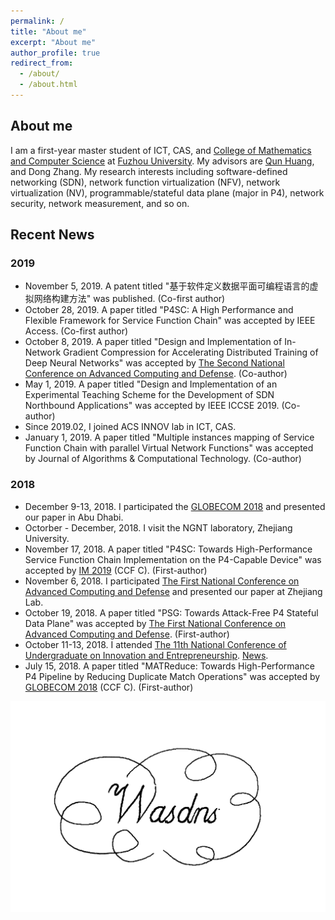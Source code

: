 ```yaml
---
permalink: /
title: "About me"
excerpt: "About me"
author_profile: true
redirect_from: 
  - /about/
  - /about.html
---
```


## About me

I am a first-year master student of ICT, CAS, and [College of Mathematics and Computer Science](http://cmcs.fzu.edu.cn/website/f/homepage) at [Fuzhou University](http://www.fzu.edu.cn/). 
My advisors are [Qun Huang](http://huangqundl.github.io/), and Dong Zhang.
My research interests including software-defined networking (SDN), network function virtualization (NFV), network virtualization (NV), programmable/stateful data plane (major in P4), network security, network measurement, and so on.

## Recent News

### 2019

- November 5, 2019. A patent titled "基于软件定义数据平面可编程语言的虚拟网络构建方法" was published. (Co-first author)
- October 28, 2019. A paper titled "P4SC: A High Performance and Flexible Framework for Service Function Chain" was accepted by IEEE Access. (Co-first author)
- October 8, 2019. A paper titled "Design and Implementation of In-Network Gradient Compression for Accelerating Distributed Training of Deep Neural Networks" was accepted by [The Second National Conference on Advanced Computing and Defense](http://cacd.xintongconference.com/zh-CN/web/page?mid=264&pid=Home). (Co-author)
- May 1, 2019. A paper titled "Design and Implementation of an Experimental Teaching Scheme for the Development of SDN Northbound Applications" was accepted by IEEE ICCSE 2019. (Co-author)
- Since 2019.02, I joined ACS INNOV lab in ICT, CAS.
- January 1, 2019. A paper titled "Multiple instances mapping of Service Function Chain with parallel Virtual Network Functions" was accepted by Journal of Algorithms & Computational Technology. (Co-author)

### 2018

- December 9-13, 2018. I participated the [GLOBECOM 2018](http://globecom2018.ieee-globecom.org/) and presented our paper in Abu Dhabi. 
- Octorber - December, 2018. I visit the NGNT laboratory, Zhejiang University. 
- November 17, 2018. A paper titled "P4SC: Towards High-Performance Service Function Chain Implementation on the P4-Capable Device" was accepted by [IM 2019](http://im2019.ieee-im.org) (CCF C). (First-author)
- November 6, 2018. I participated [The First National Conference on Advanced Computing and Defense](http://cacd.xintongconference.com/zh-CN/web/page?mid=264&pid=Home) and presented our paper at Zhejiang Lab.
- October 19, 2018. A paper titled "PSG: Towards Attack-Free P4 Stateful Data Plane" was accepted by [The First National Conference on Advanced Computing and Defense](http://cacd.xintongconference.com/zh-CN/web/page?mid=264&pid=Home). (First-author)
- October 11-13, 2018. I attended [The 11th National Conference of Undergraduate on Innovation and Entrepreneurship](http://gjcxcy.bjtu.edu.cn/Index.aspx). [News](http://news.fzu.edu.cn/html/fdyw/2018/10/16/677c41ee-b257-4131-a49b-56815515fb2f.html).
- July 15, 2018. A paper titled "MATReduce: Towards High-Performance P4 Pipeline by Reducing Duplicate Match Operations" was accepted by [GLOBECOM 2018](http://globecom2018.ieee-globecom.org/) (CCF C). (First-author)

![](../images/wasdns.jpg)
